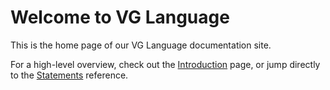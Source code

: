 # Welcome to VG Language

This is the home page of our VG Language documentation site.

For a high-level overview, check out the [Introduction](Introduction.md) page, 
or jump directly to the [Statements](statements.md) reference.

